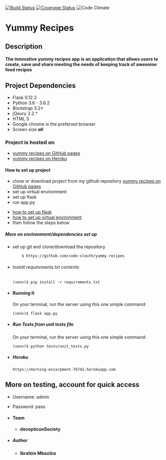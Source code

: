 [![Build Status](https://travis-ci.org/code-sleuth/yummy-recipes.svg?branch=dev)](https://travis-ci.org/code-sleuth/yummy-recipes)
[![Coverage Status](https://coveralls.io/repos/github/code-sleuth/yummy-recipes/badge.svg?branch=dev)](https://coveralls.io/github/code-sleuth/yummy-recipes?branch=dev)
![Code Climate](https://codeclimate.com/github/code-sleuth/yummy-recipes/badges/gpa.svg)

# Yummy Recipes
## Description
#### The innovative yummy recipes app is an application that allows users to create, save and share meeting the needs of keeping track of awesome food recipes
## Project Dependencies
- Flask 0.12.2
- Python 3.6 - 3.6.2
- Bootstrap 3.2*
- jQeury 3.2.*
- HTML 5
- Google chrome is the preferred browser
- Screen size ***all***
### Project is hosted on
- [yummy recipes on GitHub pages](https://code-sleuth.github.io)
- [yummy recipes on Heroku](https://morning-escarpment-76742.herokuapp.com/)

#### How to set up project
- clone or download project from my github repository [yummy recipes on GitHub pages](https://github.com/code-sleuth/code-sleuth.github.io)
- set up virtual environment
- set up flask
- run app.py

* [how to set up flask](http://flask.pocoo.org/docs/0.12/installation/)
* [how to set up virtual environment](http://docs.python-guide.org/en/latest/dev/virtualenvs/)
* then follow the steps below
##### More on environment/dependencies set up

* set up git and clone/download the repository
    ```
        $ https://github.com/code-sleuth/yummy-recipes
    ```

* ###### Install  requirements.txt contents
    ```
    (venv)$ pip install -r requirements.txt
    ```

* #### Running It
    On your terminal, run the server using this one simple command:
    ```
    (venv)$ flask app.py
    ```
* ##### Run Tests from unit tests file
    On your terminal, run the server using this one simple command:
    ```
    (venv)$ python tests/unit_tests.py
    ```
* ##### Heroku
    ```
    https://morning-escarpment-76742.herokuapp.com
    ```
 ## More on testing, account for quick access

* Username: admin
* Password: pass

 * #### Team
    * ****decepticonSociety****
    
 * ##### Author
    * **Ibrahim Mbaziira**